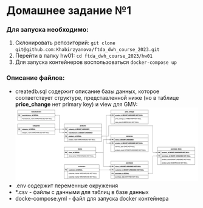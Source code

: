 # Домашнее задание №1

### Для запуска необходимо:
1. Склонировать репозиторий: `git clone git@github.com:Khabirzyanova/ftda_dwh_course_2023.git`
2. Перейти в папку hw01: `cd ftda_dwh_course_2023/hw01`
3. Для запуска контейнеров воспользоваться `docker-compose up`


### Описание файлов:
- createdb.sql содержит описание базы данных, которое соответствует структуре, представленной ниже (но в таблице **price_change** нет primary key) и view для GMV:
 ![](Screenshot.png)
- .env содержит переменные окружения
- *.csv - файлы с данными для таблиц в базе данных
- docke-compose.yml - файл для запуска docker контейнера
 



